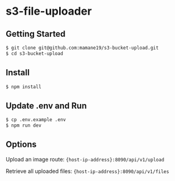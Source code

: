 # s3-file-uploader

## Getting Started
```bash
$ git clone git@github.com:mamane19/s3-bucket-upload.git
$ cd s3-bucket-upload
```  
## Install
```bash
$ npm install
```

## Update .env and Run
```bash
$ cp .env.example .env
$ npm run dev
```

## Options
Upload an image route: `{host-ip-address}:8090/api/v1/upload`  
  
Retrieve all uploaded files: `{host-ip-address}:8090/api/v1/files`